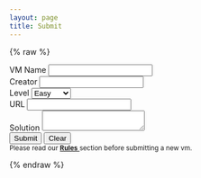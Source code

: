 ```yaml
---
layout: page
title: Submit
---
```


{% raw %}

<meta name="viewport" content="width=device-width, initial-scale=1, maximum-scale=1">
<section class="form-container">
  <form class="form contact-form" action="https://formspree.io/f/xbjewngg" method="POST">
    <div>
      <label class="form-label" for="name">VM Name</label>
      <input class="form-control" id="name" name="VM Name" type="text" required />
    </div>
    <div>
      <label class="form-label" for="creator">Creator</label>
      <input class="form-control" id="creator" name="Creator" type="text" required />
    </div>
    <div>
      <label class="form-label" for="level">Level</label>
      <select class="form-control" id="level" name="Level" required>
          <option value="Easy">Easy</option>
          <option value="Medium">Medium</option>
          <option value="Hard">Hard</option>
      </select>
    </div>
    <div>
      <label class="form-label" for="url">URL</label>
      <input class="form-control" id="url" name="URL" type="url" required />
    </div>
    <div>
      <label class="form-label" for="solution">Solution</label>
      <textarea class="form-control" id="solution" name="Solution" required></textarea>
    </div>
    <div>
      <button class="button" type="submit">Submit</button>
      <button class="button" type="reset">Clear</button>
    </div>
    <div class="form-footer">
      <small>Please read our 
        <a href="https://vulnyx.github.io/rules/" target="_blank">
          <strong>Rules</strong>
        </a> 
        section before submitting a new vm.
      </small>
    </div>
  </form>
</section>
{% endraw %}
